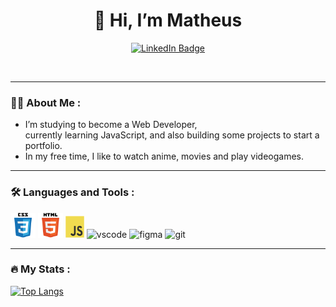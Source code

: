 <div id="header" align="center">
   <h1>👋 Hi, I’m Matheus</h1> 
   <div id="badges">
    <a href="https://www.linkedin.com/in/matheuskrieck" target="_blank">
      <img src="https://img.shields.io/badge/LinkedIn-blue?style=for-the-badge&logo=linkedin&logoColor=white" alt="LinkedIn Badge"/>
    </a>
    <p><img src="https://komarev.com/ghpvc/?username=matheuskrieck&style=flat-square&color=blue" alt=""/></p>
  </div>
</div>

---

### :man_technologist: About Me :
- I’m studying to become a Web Developer,<br>
currently learning JavaScript, and also building some projects to start a portfolio.
- In my free time, I like to watch anime, movies and play videogames.

---

### :hammer_and_wrench: Languages and Tools :
<div>
  <img src="https://raw.githubusercontent.com/devicons/devicon/master/icons/css3/css3-original-wordmark.svg" alt="css3" width="40" height="40"/>
  <img src="https://raw.githubusercontent.com/devicons/devicon/master/icons/html5/html5-original-wordmark.svg" alt="html5" width="40" height="40"/>
  <img src="https://raw.githubusercontent.com/devicons/devicon/master/icons/javascript/javascript-original.svg" alt="javascript" width="30" height="35"/>
  <img src="https://cdn.jsdelivr.net/gh/devicons/devicon/icons/vscode/vscode-original.svg" alt="vscode" width="35" height="35"/>
  <img src="https://cdn.jsdelivr.net/gh/devicons/devicon/icons/figma/figma-original.svg" alt="figma" width="30" height="35"/>
  <img src="https://cdn.jsdelivr.net/gh/devicons/devicon/icons/git/git-original.svg" alt="git" width="35" height="35"/>
</div>

---

### :fire: My Stats :
[![Top Langs](https://github-readme-stats.vercel.app/api/top-langs/?username=matheuskrieck&layout=compact&theme=vision-friendly-dark)](https://github.com/anuraghazra/github-readme-stats)
